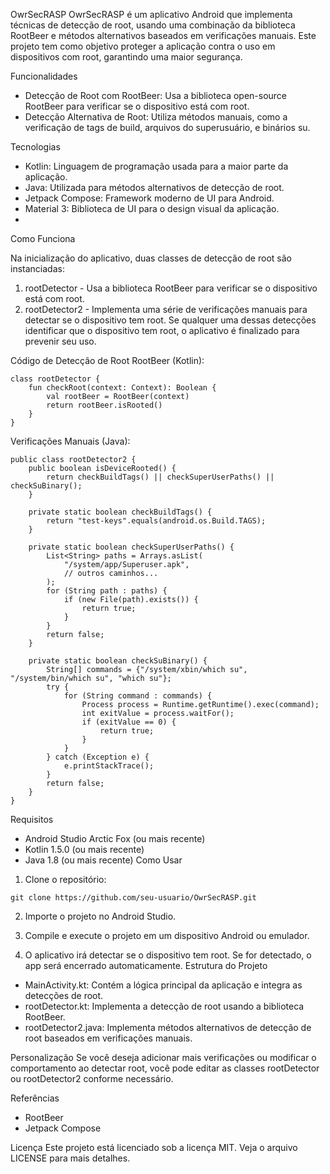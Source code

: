 OwrSecRASP
OwrSecRASP é um aplicativo Android que implementa técnicas de detecção de root, usando uma combinação da biblioteca RootBeer e métodos alternativos baseados em verificações manuais. Este projeto tem como objetivo proteger a aplicação contra o uso em dispositivos com root, garantindo uma maior segurança.

Funcionalidades

- Detecção de Root com RootBeer: Usa a biblioteca open-source RootBeer para verificar se o dispositivo está com root.
- Detecção Alternativa de Root: Utiliza métodos manuais, como a verificação de tags de build, arquivos do superusuário, e binários su.
  
Tecnologias
- Kotlin: Linguagem de programação usada para a maior parte da aplicação.
- Java: Utilizada para métodos alternativos de detecção de root.
- Jetpack Compose: Framework moderno de UI para Android.
- Material 3: Biblioteca de UI para o design visual da aplicação.
- 
Como Funciona

Na inicialização do aplicativo, duas classes de detecção de root são instanciadas:

1. rootDetector - Usa a biblioteca RootBeer para verificar se o dispositivo está com root.
2. rootDetector2 - Implementa uma série de verificações manuais para detectar se o dispositivo tem root.
Se qualquer uma dessas detecções identificar que o dispositivo tem root, o aplicativo é finalizado para prevenir seu uso.

Código de Detecção de Root
RootBeer (Kotlin):
``` 
class rootDetector {
    fun checkRoot(context: Context): Boolean {
        val rootBeer = RootBeer(context)
        return rootBeer.isRooted()
    }
}
   ```
Verificações Manuais (Java):
```
public class rootDetector2 {
    public boolean isDeviceRooted() {
        return checkBuildTags() || checkSuperUserPaths() || checkSuBinary();
    }

    private static boolean checkBuildTags() {
        return "test-keys".equals(android.os.Build.TAGS);
    }

    private static boolean checkSuperUserPaths() {
        List<String> paths = Arrays.asList(
            "/system/app/Superuser.apk",
            // outros caminhos...
        );
        for (String path : paths) {
            if (new File(path).exists()) {
                return true;
            }
        }
        return false;
    }

    private static boolean checkSuBinary() {
        String[] commands = {"/system/xbin/which su", "/system/bin/which su", "which su"};
        try {
            for (String command : commands) {
                Process process = Runtime.getRuntime().exec(command);
                int exitValue = process.waitFor();
                if (exitValue == 0) {
                    return true;
                }
            }
        } catch (Exception e) {
            e.printStackTrace();
        }
        return false;
    }
}
``` 
Requisitos
- Android Studio Arctic Fox (ou mais recente)
- Kotlin 1.5.0 (ou mais recente)
- Java 1.8 (ou mais recente)
Como Usar

1. Clone o repositório:
```
git clone https://github.com/seu-usuario/OwrSecRASP.git
```
2. Importe o projeto no Android Studio.

3. Compile e execute o projeto em um dispositivo Android ou emulador.

4. O aplicativo irá detectar se o dispositivo tem root. Se for detectado, o app será encerrado automaticamente.
Estrutura do Projeto
- MainActivity.kt: Contém a lógica principal da aplicação e integra as detecções de root.
- rootDetector.kt: Implementa a detecção de root usando a biblioteca RootBeer.
- rootDetector2.java: Implementa métodos alternativos de detecção de root baseados em verificações manuais.

Personalização
Se você deseja adicionar mais verificações ou modificar o comportamento ao detectar root, você pode editar as classes rootDetector ou rootDetector2 conforme necessário.

Referências

- RootBeer
- Jetpack Compose

Licença
Este projeto está licenciado sob a licença MIT. Veja o arquivo LICENSE para mais detalhes.

